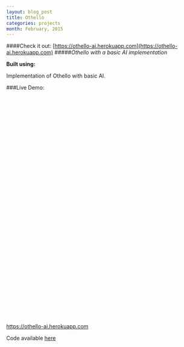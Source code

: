 ```yaml
---
layout: blog_post
title: Othello
categories: projects
month: February, 2015
---
```


####Check it out: [https://othello-ai.herokuapp.com](https://othello-ai.herokuapp.com)
#####*Othello with a basic AI implementation*

<p><strong>Built using:</strong>&nbsp;&nbsp;<span title="JQuery" class="pict-prog-js01 fa-2x"> </span>&nbsp;<span title="JQuery" class="pict-prog-jquery fa-2x"> </span>&nbsp;<span title="HTML5" class="pict-html5-01 fa-2x"> </span>&nbsp;<span title="CSS3" class="pict-css3-01 fa-2x"> </span></p>

Implementation of Othello with basic AI.

<!-- abridge -->
###Live Demo:

<object data=https://othello-ai.herokuapp.com width="100%" height="600px"> <embed src=https://othello-ai.herokuapp.com width="100%" height="600px"> </embed> <a href="https://othello-ai.herokuapp.com">https://othello-ai.herokuapp.com</a> </object>

Code available [here](https://github.com/mgingras/othello)

